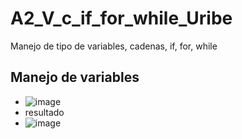# A2_V_c_if_for_while_Uribe
Manejo de tipo de variables, cadenas, if, for, while
## Manejo de variables
- ![image](https://github.com/user-attachments/assets/256b3d36-f8b6-43a7-ad63-1ccaa2a3d95f)
- resultado
- ![image](https://github.com/user-attachments/assets/6a8e452b-1471-4b17-87ac-cbd9cb27e708)

